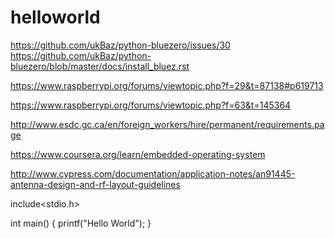 # helloworld

 https://github.com/ukBaz/python-bluezero/issues/30
 https://github.com/ukBaz/python-bluezero/blob/master/docs/install_bluez.rst

https://www.raspberrypi.org/forums/viewtopic.php?f=29&t=87138#p619713

https://www.raspberrypi.org/forums/viewtopic.php?f=63&t=145364


http://www.esdc.gc.ca/en/foreign_workers/hire/permanent/requirements.page

https://www.coursera.org/learn/embedded-operating-system

http://www.cypress.com/documentation/application-notes/an91445-antenna-design-and-rf-layout-guidelines

include<stdio.h>

int main()
{
  printf("Hello World");
}
